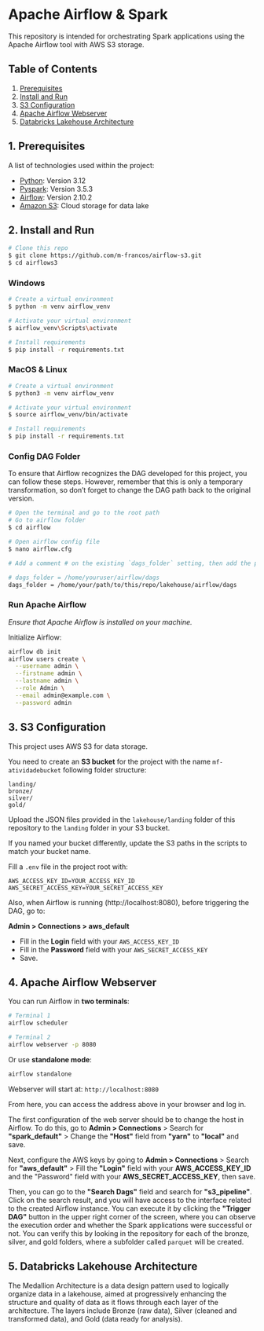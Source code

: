 # Apache Airflow & Spark

This repository is intended for orchestrating Spark applications using the Apache Airflow tool with AWS S3 storage.

## Table of Contents

1. [Prerequisites](#technologies)
2. [Install and Run](#install-and-run)
3. [S3 Configuration](#s3-configuration)
4. [Apache Airflow Webserver](#apache-airflow-webserver)
5. [Databricks Lakehouse Architecture](#databricks-lakehouse-architecture)

## 1. Prerequisites

A list of technologies used within the project:

- [Python](https://www.python.org): Version 3.12
- [Pyspark](https://spark.apache.org/docs/latest/api/python/index.html): Version 3.5.3
- [Airflow](https://airflow.apache.org/docs/apache-airflow/stable/installation/index.html): Version 2.10.2
- [Amazon S3](https://aws.amazon.com/s3/): Cloud storage for data lake

## 2. Install and Run

```bash
# Clone this repo
$ git clone https://github.com/m-francos/airflow-s3.git
$ cd airflows3
```

### Windows

```bash
# Create a virtual environment
$ python -m venv airflow_venv

# Activate your virtual environment
$ airflow_venv\Scripts\activate

# Install requirements
$ pip install -r requirements.txt
```

### MacOS & Linux

```bash
# Create a virtual environment
$ python3 -m venv airflow_venv

# Activate your virtual environment
$ source airflow_venv/bin/activate

# Install requirements
$ pip install -r requirements.txt
```

### Config DAG Folder

To ensure that Airflow recognizes the DAG developed for this project, you can follow these steps. However, remember that this is only a temporary transformation, so don’t forget to change the DAG path back to the original version.

```bash
# Open the terminal and go to the root path
# Go to airflow folder
$ cd airflow

# Open airflow config file
$ nano airflow.cfg

# Add a comment # on the existing `dags_folder` setting, then add the path to the clone repository

# dags_folder = /home/youruser/airflow/dags
dags_folder = /home/your/path/to/this/repo/lakehouse/airflow/dags
```

### Run Apache Airflow

*Ensure that Apache Airflow is installed on your machine.*

Initialize Airflow:
```bash
airflow db init
airflow users create \
  --username admin \
  --firstname admin \
  --lastname admin \
  --role Admin \
  --email admin@example.com \
  --password admin
```

## 3. S3 Configuration

This project uses AWS S3 for data storage.

You need to create an **S3 bucket** for the project with the name `mf-atividadebucket` following folder structure:
```
landing/
bronze/
silver/
gold/
```
Upload the JSON files provided in the `lakehouse/landing` folder of this repository to the `landing` folder in your S3 bucket.

If you named your bucket differently, update the S3 paths in the scripts to match your bucket name.

Fill a `.env` file in the project root with:
```
AWS_ACCESS_KEY_ID=YOUR_ACCESS_KEY_ID
AWS_SECRET_ACCESS_KEY=YOUR_SECRET_ACCESS_KEY
```

Also, when Airflow is running (http://localhost:8080), before triggering the DAG, go to:

**Admin > Connections > aws_default**  
- Fill in the **Login** field with your `AWS_ACCESS_KEY_ID`
- Fill in the **Password** field with your `AWS_SECRET_ACCESS_KEY`
- Save.

## 4. Apache Airflow Webserver

You can run Airflow in **two terminals**:
```bash
# Terminal 1
airflow scheduler

# Terminal 2
airflow webserver -p 8080
```

Or use **standalone mode**:
```bash
airflow standalone
```

Webserver will start at: `http://localhost:8080`

From here, you can access the address above in your browser and log in.

The first configuration of the web server should be to change the host in Airflow. To do this, go to **Admin > Connections** > Search for **"spark_default"** > Change the **"Host"** field from **"yarn"** to **"local"** and save.

Next, configure the AWS keys by going to **Admin > Connections** > Search for **"aws_default"** > Fill the **"Login"** field with your **AWS_ACCESS_KEY_ID** and the "Password" field with your **AWS_SECRET_ACCESS_KEY**, then save.

Then, you can go to the **"Search Dags"** field and search for **"s3_pipeline"**. Click on the search result, and you will have access to the interface related to the created Airflow instance. You can execute it by clicking the **"Trigger DAG"** button in the upper right corner of the screen, where you can observe the execution order and whether the Spark applications were successful or not. You can verify this by looking in the repository for each of the bronze, silver, and gold folders, where a subfolder called `parquet` will be created.

## 5. Databricks Lakehouse Architecture

The Medallion Architecture is a data design pattern used to logically organize data in a lakehouse, aimed at progressively enhancing the structure and quality of data as it flows through each layer of the architecture. The layers include Bronze (raw data), Silver (cleaned and transformed data), and Gold (data ready for analysis).
